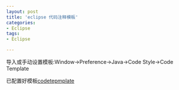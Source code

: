 ```yaml
---
layout: post
title: 'eclipse 代码注释模板'
categories:
- Eclipse
tags:
- Eclipse

---
```


导入或手动设置模板:Window->Preference->Java->Code Style->Code Template

已配置好模板[codetepmplate](http://7xi4gg.com1.z0.glb.clouddn.com/codetemplates.xml)